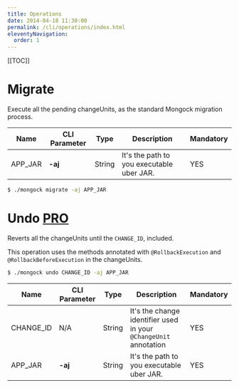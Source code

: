 ```yaml
---
title: Operations  
date: 2014-04-18 11:30:00 
permalink: /cli/operations/index.html
eleventyNavigation:
  order: 1
---
```


[[TOC]]


# Migrate

Execute all the pending changeUnits, as the standard Mongock migration process.

|   Name   | CLI Parameter |  Type   | Description                               | Mandatory |
| ---------|-------------|---------|-------------------------------------------|-----------|
| APP_JAR  | **-aj**  |  String | It's the path to you executable uber JAR. |   YES     |  

```bash
$ ./mongock migrate -aj APP_JAR
```
<!--<p class="text-center">
    <img src="/images/migrate_operation_output.png" alt="Migrate">
</p>-->



# Undo  <span class="professional"><a href="/pro/index.html">PRO</a></span>

Reverts all the changeUnits until the `CHANGE_ID`, included.

This operation uses the methods annotated with `@RollbackExecution` and `@RollbackBeforeExecution` in the changeUnits.  

```bash
$ ./mongock undo CHANGE_ID -aj APP_JAR
```
|   Name    | CLI Parameter |  Type   | Description                                                      | Mandatory |
|-----------|---------------|---------|------------------------------------------------------------------|----------|
| CHANGE_ID |        N/A    |  String | It's the change identifier used in your `@ChangeUnit` annotation |   YES     |
| APP_JAR   |      **-aj**  |  String | It's the path to you executable uber JAR.                        |   YES     |

